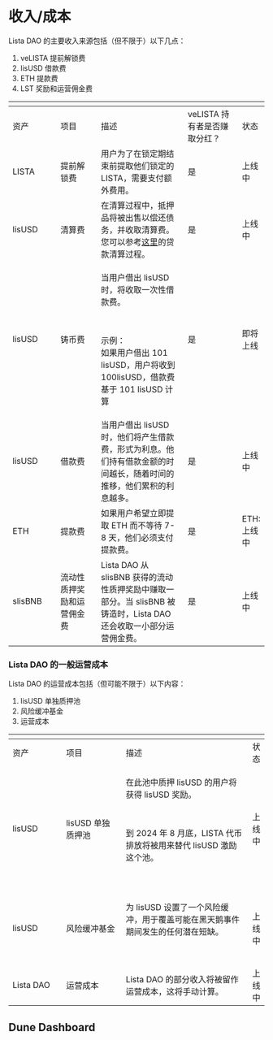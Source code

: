 # 收入/成本

Lista DAO 的主要收入来源包括（但不限于）以下几点：

1. veLISTA 提前解锁费
2. lisUSD 借款费
3. ETH 提款费
4. LST 奖励和运营佣金费

<table data-header-hidden><thead><tr><th width="113"></th><th width="144"></th><th width="252"></th><th width="140"></th><th></th></tr></thead><tbody><tr><td>资产</td><td>项目</td><td>描述</td><td>veLISTA 持有者是否赚取分红？</td><td>状态</td></tr><tr><td>LISTA</td><td>提前解锁费</td><td>用户为了在锁定期结束前提取他们锁定的 LISTA，需要支付额外费用。</td><td>是</td><td>上线中</td></tr><tr><td>lisUSD</td><td>清算费</td><td>在清算过程中，抵押品将被出售以偿还债务，并收取清算费。您可以参考<a href="https://docs.bsc.lista.org/v/eglish-new/introduction/collateral-debt-position/collateral/loan-liquidation">这里</a>的贷款清算过程。</td><td>是</td><td>上线中</td></tr><tr><td>lisUSD</td><td>铸币费</td><td><p>当用户借出 lisUSD 时，将收取一次性借款费。</p><p><br></p><p>示例：<br>如果用户借出 101 lisUSD，用户将收到 100lisUSD，借款费基于 101 lisUSD 计算</p></td><td>是</td><td>即将上线</td></tr><tr><td>lisUSD</td><td>借款费</td><td>当用户借出 lisUSD 时，他们将产生借款费，形式为利息。他们持有借款金额的时间越长，随着时间的推移，他们累积的利息越多。</td><td>是</td><td>上线中</td></tr><tr><td>ETH</td><td>提款费</td><td>如果用户希望立即提取 ETH 而不等待 7-8 天，他们必须支付提款费。</td><td>是</td><td>ETH: 上线中</td></tr><tr><td>slisBNB</td><td>流动性质押奖励和运营佣金费</td><td>Lista DAO 从 slisBNB 获得的流动性质押奖励中赚取一部分。当 slisBNB 被铸造时，Lista DAO 还会收取一小部分运营佣金费。</td><td>是</td><td>上线中</td></tr></tbody></table>

### Lista DAO 的一般运营成本

Lista DAO 的运营成本包括（但可能不限于）以下内容：

1. lisUSD 单独质押池
2. 风险缓冲基金
3. 运营成本

<table data-header-hidden><thead><tr><th width="126"></th><th width="149"></th><th width="402"></th><th></th></tr></thead><tbody><tr><td>资产</td><td>项目</td><td>描述</td><td>状态</td></tr><tr><td>lisUSD</td><td>lisUSD 单独质押池</td><td><p>在此池中质押 lisUSD 的用户将获得 lisUSD 奖励。</p><p><br></p><p>到 2024 年 8 月底，LISTA 代币排放将被用来替代 lisUSD 激励这个池。</p><p><br></p></td><td>上线中</td></tr><tr><td>lisUSD</td><td>风险缓冲基金</td><td><p>为 lisUSD 设置了一个风险缓冲，用于覆盖可能在黑天鹅事件期间发生的任何潜在短缺。</p><p><br></p></td><td>上线中</td></tr><tr><td>Lista DAO</td><td>运营成本</td><td>Lista DAO 的部分收入将被留作运营成本，这将手动计算。</td><td>上线中</td></tr></tbody></table>

## Dune Dashboard <a href="#dune-dashboard" id="dune-dashboard"></a>